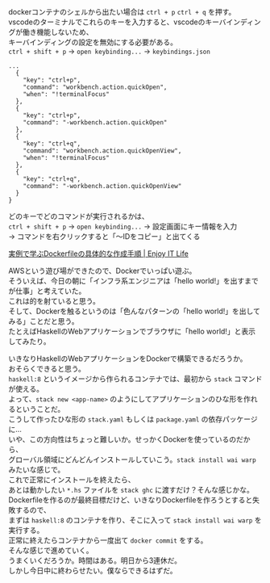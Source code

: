 dockerコンテナのシェルから出たい場合は `ctrl + p` `ctrl + q` を押す。  
vscodeのターミナルでこれらのキーを入力すると、vscodeのキーバインディングが働き機能しないため、  
キーバインディングの設定を無効にする必要がある。  
`ctrl + shift + p` → `open keybinding...` → `keybindings.json`

```
...
  {
    "key": "ctrl+p",
    "command": "workbench.action.quickOpen",
    "when": "!terminalFocus"
  },
  {
    "key": "ctrl+p",
    "command": "-workbench.action.quickOpen"
  },
  {
    "key": "ctrl+q",
    "command": "workbench.action.quickOpenView",
    "when": "!terminalFocus"
  },
  {
    "key": "ctrl+q",
    "command": "-workbench.action.quickOpenView"
  }
}
```

どのキーでどのコマンドが実行されるかは、  
`ctrl + shift + p` → `open keybinding...` → 設定画面にキー情報を入力  
→ コマンドを右クリックすると「～IDをコピー」と出てくる

[実例で学ぶDockerfileの具体的な作成手順 | Enjoy IT Life](https://nishinatoshiharu.com/how-to-create-dockerfile-with-erd/)

AWSという遊び場ができたので、Dockerでいっぱい遊ぶ。  
そういえば、今日の朝に「インフラ系エンジニアは「hello world!」を出すまでが仕事」と考えていた。  
これは的を射ていると思う。  
そして、Dockerを触るというのは「色んなパターンの「hello world!」を出してみる」ことだと思う。  
たとえばHaskellのWebアプリケーションでブラウザに「hello world!」と表示してみたり。  

いきなりHaskellのWebアプリケーションをDockerで構築できるだろうか。  
おそらくできると思う。  
`haskell:8` というイメージから作られるコンテナでは、最初から `stack` コマンドが使える。  
よって、`stack new <app-name>` のようにしてアプリケーションのひな形を作れるということだ。  
こうして作ったひな形の `stack.yaml` もしくは `package.yaml` の依存パッケージに…  
いや、この方向性はちょっと難しいか。せっかくDockerを使っているのだから、  
グローバル領域にどんどんインストールしていこう。`stack install wai warp` みたいな感じで。  
これで正常にインストールを終えたら、  
あとは動かしたい `*.hs` ファイルを `stack ghc` に渡すだけ？そんな感じかな。  
Dockerfileを作るのが最終目標だけど、いきなりDockerfileを作ろうとすると失敗するので、  
まずは `haskell:8` のコンテナを作り、そこに入って `stack install wai warp` を実行する。  
正常に終えたらコンテナから一度出て `docker commit` をする。  
そんな感じで進めていく。  
うまくいくだろうか。時間はある。明日から3連休だ。  
しかし今日中に終わらせたい。僕ならできるはずだ。


